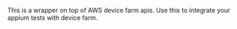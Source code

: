 This is a wrapper on top of AWS device farm apis.
Use this to integrate your appium tests with device farm.
